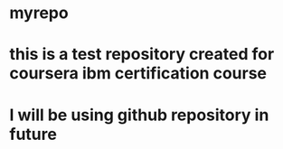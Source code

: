 # myrepo
# this is a test repository created for coursera ibm certification course
# I will be using github repository in future
